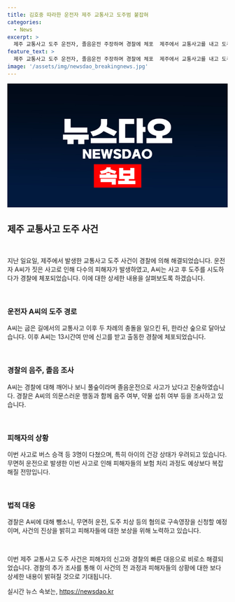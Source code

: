 ```yaml
---
title: 김호중 따라한 운전자 제주 교통사고 도주범 붙잡혀
categories:
  - News
excerpt: >
  제주 교통사고 도주 운전자, 졸음운전 주장하며 경찰에 체포  제주에서 교통사고를 내고 도주한 운전자가 경찰에 붙잡혔습니다. A씨는 두 차례 사고를 내고도 담배를 피우고 숲 속으로 사라진 후 경찰에 체포됐습니다. 경찰은 음주여부 등을 조사 중이며, A씨는 무면허 운전으로 보험 처리가 어려울 것으로 전망되고 있습니다.
feature_text: >
  제주 교통사고 도주 운전자, 졸음운전 주장하며 경찰에 체포  제주에서 교통사고를 내고 도주한 운전자가 경찰에 붙잡혔습니다. A씨는 두 차례 사고를 내고도 담배를 피우고 숲 속으로 사라진 후 경찰에 체포됐습니다. 경찰은 음주여부 등을 조사 중이며, A씨는 무면허 운전으로 보험 처리가 어려울 것으로 전망되고 있습니다.
image: '/assets/img/newsdao_breakingnews.jpg'
---
```


<p><img src="/assets/img/newsdao_breakingnews.jpg" alt="koreaapp 속보" /></p>

<h2 data-ke-size="size26">제주 교통사고 도주 사건</h2>

<p data-ke-size="size16">&nbsp;</p>

<p>지난 일요일, 제주에서 발생한 교통사고 도주 사건이 경찰에 의해 해결되었습니다. 운전자 A씨가 짓은 사고로 인해 다수의 피해자가 발생하였고, A씨는 사고 후 도주를 시도하다가 경찰에 체포되었습니다. 이에 대한 상세한 내용을 살펴보도록 하겠습니다.</p>

<p data-ke-size="size16">&nbsp;</p>

<h3>운전자 A씨의 도주 경로</h3>

<p data-ke-size="size16">A씨는 굽은 길에서의 교통사고 이후 두 차례의 충돌을 일으킨 뒤, 한라산 숲으로 달아났습니다. 이후 A씨는 13시간여 만에 신고를 받고 출동한 경찰에 체포되었습니다.</p>

<p data-ke-size="size16">&nbsp;</p>

<h3>경찰의 음주, 졸음 조사</h3>

<p data-ke-size="size16">A씨는 경찰에 대해 깨어나 보니 풀숲이라며 졸음운전으로 사고가 났다고 진술하였습니다. 경찰은 A씨의 의문스러운 행동과 함께 음주 여부, 약물 섭취 여부 등을 조사하고 있습니다.</p>

<p data-ke-size="size16">&nbsp;</p>

<h3>피해자의 상황</h3>

<p data-ke-size="size16">이번 사고로 버스 승객 등 3명이 다쳤으며, 특히 아이의 건강 상태가 우려되고 있습니다. 무면허 운전으로 발생한 이번 사고로 인해 피해자들의 보험 처리 과정도 예상보다 복잡해질 전망입니다.</p>

<p data-ke-size="size16">&nbsp;</p>

<h3>법적 대응</h3>

<p data-ke-size="size16">경찰은 A씨에 대해 뺑소니, 무면허 운전, 도주 치상 등의 혐의로 구속영장을 신청할 예정이며, 사건의 진상을 밝히고 피해자들에 대한 보상을 위해 노력하고 있습니다.</p>

<p data-ke-size="size16">&nbsp;</p>

<p>이번 제주 교통사고 도주 사건은 피해자의 신고와 경찰의 빠른 대응으로 비로소 해결되었습니다. 경찰의 추가 조사를 통해 이 사건의 전 과정과 피해자들의 상황에 대한 보다 상세한 내용이 밝혀질 것으로 기대됩니다.</p>
실시간 뉴스 속보는, <a href="https://newsdao.kr" rel="dofollow">https://newsdao.kr</a>


